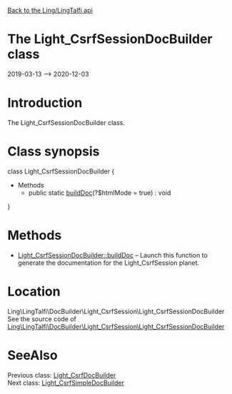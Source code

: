 [Back to the Ling/LingTalfi api](https://github.com/lingtalfi/LingTalfi/blob/master/doc/api/Ling/LingTalfi.md)



The Light_CsrfSessionDocBuilder class
================
2019-03-13 --> 2020-12-03






Introduction
============

The Light_CsrfSessionDocBuilder class.



Class synopsis
==============


class <span class="pl-k">Light_CsrfSessionDocBuilder</span>  {

- Methods
    - public static [buildDoc](https://github.com/lingtalfi/LingTalfi/blob/master/doc/api/Ling/LingTalfi/DocBuilder/Light_CsrfSession/Light_CsrfSessionDocBuilder/buildDoc.md)(?$htmlMode = true) : void

}






Methods
==============

- [Light_CsrfSessionDocBuilder::buildDoc](https://github.com/lingtalfi/LingTalfi/blob/master/doc/api/Ling/LingTalfi/DocBuilder/Light_CsrfSession/Light_CsrfSessionDocBuilder/buildDoc.md) &ndash; Launch this function to generate the documentation for the Light_CsrfSession planet.





Location
=============
Ling\LingTalfi\DocBuilder\Light_CsrfSession\Light_CsrfSessionDocBuilder<br>
See the source code of [Ling\LingTalfi\DocBuilder\Light_CsrfSession\Light_CsrfSessionDocBuilder](https://github.com/lingtalfi/LingTalfi/blob/master/DocBuilder/Light_CsrfSession/Light_CsrfSessionDocBuilder.php)



SeeAlso
==============
Previous class: [Light_CsrfDocBuilder](https://github.com/lingtalfi/LingTalfi/blob/master/doc/api/Ling/LingTalfi/DocBuilder/Light_Csrf/Light_CsrfDocBuilder.md)<br>Next class: [Light_CsrfSimpleDocBuilder](https://github.com/lingtalfi/LingTalfi/blob/master/doc/api/Ling/LingTalfi/DocBuilder/Light_CsrfSimple/Light_CsrfSimpleDocBuilder.md)<br>
